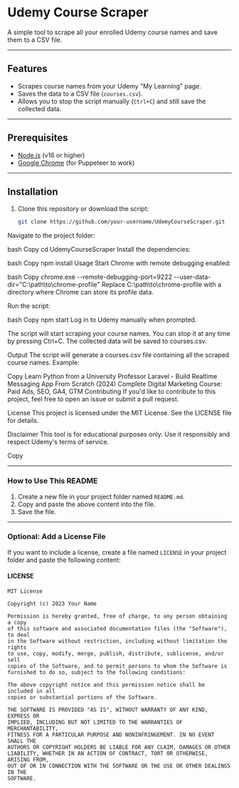 # Udemy Course Scraper

A simple tool to scrape all your enrolled Udemy course names and save them to a CSV file.

---

## Features
- Scrapes course names from your Udemy "My Learning" page.
- Saves the data to a CSV file (`courses.csv`).
- Allows you to stop the script manually (`Ctrl+C`) and still save the collected data.

---

## Prerequisites
- [Node.js](https://nodejs.org/) (v16 or higher)
- [Google Chrome](https://www.google.com/chrome/) (for Puppeteer to work)

---

## Installation
1. Clone this repository or download the script:
   ```bash
   git clone https://github.com/your-username/UdemyCourseScraper.git
Navigate to the project folder:

bash
Copy
cd UdemyCourseScraper
Install the dependencies:

bash
Copy
npm install
Usage
Start Chrome with remote debugging enabled:

bash
Copy
chrome.exe --remote-debugging-port=9222 --user-data-dir="C:\path\to\chrome-profile"
Replace C:\path\to\chrome-profile with a directory where Chrome can store its profile data.

Run the script:

bash
Copy
npm start
Log in to Udemy manually when prompted.

The script will start scraping your course names. You can stop it at any time by pressing Ctrl+C. The collected data will be saved to courses.csv.

Output
The script will generate a courses.csv file containing all the scraped course names. Example:

Copy
Learn Python from a University Professor
Laravel - Build Realtime Messaging App From Scratch (2024)
Complete Digital Marketing Course: Paid Ads, SEO, GA4, GTM
Contributing
If you'd like to contribute to this project, feel free to open an issue or submit a pull request.

License
This project is licensed under the MIT License. See the LICENSE file for details.

Disclaimer
This tool is for educational purposes only. Use it responsibly and respect Udemy's terms of service.

Copy

---

### **How to Use This README**
1. Create a new file in your project folder named `README.md`.
2. Copy and paste the above content into the file.
3. Save the file.

---

### **Optional: Add a License File**
If you want to include a license, create a file named `LICENSE` in your project folder and paste the following content:

#### **LICENSE**
```text
MIT License

Copyright (c) 2023 Your Name

Permission is hereby granted, free of charge, to any person obtaining a copy
of this software and associated documentation files (the "Software"), to deal
in the Software without restriction, including without limitation the rights
to use, copy, modify, merge, publish, distribute, sublicense, and/or sell
copies of the Software, and to permit persons to whom the Software is
furnished to do so, subject to the following conditions:

The above copyright notice and this permission notice shall be included in all
copies or substantial portions of the Software.

THE SOFTWARE IS PROVIDED "AS IS", WITHOUT WARRANTY OF ANY KIND, EXPRESS OR
IMPLIED, INCLUDING BUT NOT LIMITED TO THE WARRANTIES OF MERCHANTABILITY,
FITNESS FOR A PARTICULAR PURPOSE AND NONINFRINGEMENT. IN NO EVENT SHALL THE
AUTHORS OR COPYRIGHT HOLDERS BE LIABLE FOR ANY CLAIM, DAMAGES OR OTHER
LIABILITY, WHETHER IN AN ACTION OF CONTRACT, TORT OR OTHERWISE, ARISING FROM,
OUT OF OR IN CONNECTION WITH THE SOFTWARE OR THE USE OR OTHER DEALINGS IN THE
SOFTWARE.
